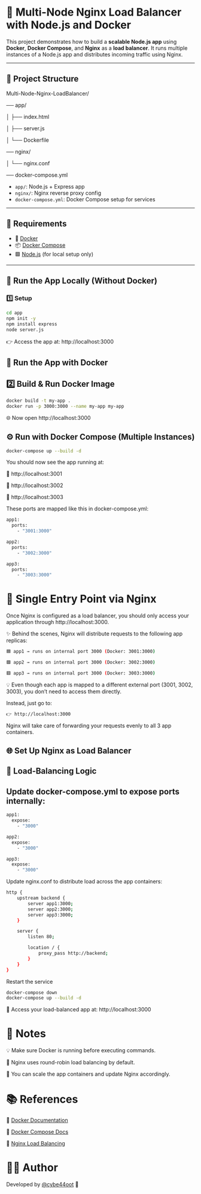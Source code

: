 # 🚀 Multi-Node Nginx Load Balancer with Node.js and Docker

This project demonstrates how to build a **scalable Node.js app** using **Docker**, **Docker Compose**, and **Nginx** as a **load balancer**. It runs multiple instances of a Node.js app and distributes incoming traffic using Nginx.

---

## 📂 Project Structure

Multi-Node-Nginx-LoadBalancer/

── app/

│ ├── index.html

│ ├── server.js

│ └── Dockerfile

── nginx/

│ └── nginx.conf

── docker-compose.yml


- `app/`: Node.js + Express app
- `nginx/`: Nginx reverse proxy config
- `docker-compose.yml`: Docker Compose setup for services

---

## 🧰 Requirements

- 🐳 [Docker](https://www.docker.com/)
- 📦 [Docker Compose](https://docs.docker.com/compose/)
- 🟩 [Node.js](https://nodejs.org/) (for local setup only)


---

## 🧪 Run the App Locally (Without Docker)

### 1️⃣ Setup

```bash
cd app
npm init -y
npm install express
node server.js
```

👉 Access the app at: http://localhost:3000



## 🐳 Run the App with Docker


## 2️⃣ Build & Run Docker Image

```bash
docker build -t my-app .
docker run -p 3000:3000 --name my-app my-app
```

🌐 Now open http://localhost:3000

## ⚙️ Run with Docker Compose (Multiple Instances)

```bash
docker-compose up --build -d
```

You should now see the app running at:

🔹 http://localhost:3001

🔹 http://localhost:3002

🔹 http://localhost:3003

These ports are mapped like this in docker-compose.yml:

```bash
app1:
  ports:
    - "3001:3000"

app2:
  ports:
    - "3002:3000"

app3:
  ports:
    - "3003:3000"
```

# 🎯 Single Entry Point via Nginx

Once Nginx is configured as a load balancer, you should only access your application through http://localhost:3000.

✨ Behind the scenes, Nginx will distribute requests to the following app replicas:

```bash
🟦 app1 → runs on internal port 3000 (Docker: 3001:3000)

🟩 app2 → runs on internal port 3000 (Docker: 3002:3000)

🟥 app3 → runs on internal port 3000 (Docker: 3003:3000)
```
💡 Even though each app is mapped to a different external port (3001, 3002, 3003), you don’t need to access them directly.

Instead, just go to:

```bash
👉 http://localhost:3000
```

Nginx will take care of forwarding your requests evenly to all 3 app containers.

## 🌐 Set Up Nginx as Load Balancer

## 🔁 Load-Balancing Logic

## Update docker-compose.yml to expose ports internally:

```bash
app1:
  expose:
    - "3000"

app2:
  expose:
    - "3000"

app3:
  expose:
    - "3000"
```
Update nginx.conf to distribute load across the app containers:

```bash
http {
    upstream backend {
        server app1:3000;
        server app2:3000;
        server app3:3000;
    }

    server {
        listen 80;

        location / {
            proxy_pass http://backend;
        }
    }
}
```

Restart the service

```bash
docker-compose down
docker-compose up --build -d
```

🎉 Access your load-balanced app at: http://localhost:3000

# 📝 Notes

💡 Make sure Docker is running before executing commands.

🔄 Nginx uses round-robin load balancing by default.

🔧 You can scale the app containers and update Nginx accordingly.

# 📚 References

📘 [Docker Documentation](https://docs.docker.com/)

📘 [Docker Compose Docs](https://docs.docker.com/compose/)

📘 [Nginx Load Balancing](https://nginx.org/en/docs/http/load_balancing.html)

# 👨‍💻 Author

Developed by [@cybe44oot](https://github.com/cybe44oot/) 🙌
